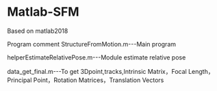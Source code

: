 # Matlab-SFM
Based on matlab2018

Program comment
StructureFromMotion.m---Main program

helperEstimateRelativePose.m---Module estimate relative pose

data_get_final.m---To get 3Dpoint,tracks,Intrinsic Matrix，Focal Length，Principal Point，Rotation Matrices，Translation Vectors
